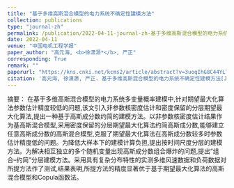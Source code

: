 ```yaml
---
title: "基于多维高斯混合模型的电力系统不确定性建模方法"
collection: publications
type: "journal-zh"
permalink: /publication/2022-04-11-journal-zh-基于多维高斯混合模型的电力系统不确定性建模方法
date: 2022-04-11
venue: "中国电机工程学报"
paper_author: "高元海, <b>徐潇源*</b>, 严正"
corresponding: True
remark: ""
paperurl: "https://kns.cnki.net/kcms2/article/abstract?v=3uoqIhG8C44YLTlOAiTRKibYlV5Vjs7ioT0BO4yQ4m_mOgeS2ml3UBJv-x0ztGzuglyKm-tj_ZUABPXMrbsaNpGWEG7CS5XW&uniplatform=NZKPT"
citation: '高元海, 徐潇源, 严正. 基于多维高斯混合模型的电力系统不确定性建模方法[J]. 中国电机工程学报, 2023, 43(01): 37-48.'
---
```


摘要：
在基于多维高斯混合模型的电力系统多变量概率建模中,针对期望最大化算法参数估计精度较低的问题,该文引入非参数核密度估计和密度保留的分层期望最大化算法,提出一种基于高斯成分数约简的建模方法。以非参数核密度估计结果作为基高斯混合模型,采用密度保留的分层期望最大化算法约简高斯成分数,能够建立任意高斯成分数的高斯混合模型,克服了期望最大化算法在高斯成分数较多时参数估计精度低的问题。为降低大样本下的建模计算负担,提出按时间尺度分层的建模方法。为解决相互独立的多个随机变量出现高斯成分数组合爆炸的问题,提出“组合–约简”分层建模方法。采用具有复杂分布特性的实测多维风速数据和负荷数据对所提方法作了测试,结果表明,所提方法的精度显著优于基于期望最大化算法的高斯混合模型和Copula函数法。